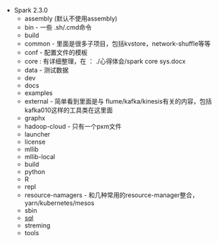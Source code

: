 

- Spark 2.3.0
  - assembly (默认不使用assembly)
  - bin - 一些 .sh/.cmd命令
  - build
  - common - 里面是很多子项目，包括kvstore，network-shuffle等等
  - conf - 配置文件的模板
  - core : 有详细整理，在 ：  ./心得体会/spark core sys.docx
  - data - 测试数据
  - dev
  - docs
  - examples
  - external - 简单看到里面是与 flume/kafka/kinesis有关的内容，包括 kafka010这样的工具类在这里面
  - graphx
  - hadoop-cloud - 只有一个pxm文件
  - launcher
  - license
  - mllib 
  - mllib-local
  - build
  - python
  - R
  - repl
  - resource-namagers - 和几种常用的resource-manager整合，yarn/kubernetes/mesos
  - sbin
  - [sql](./02.SparkSQL/SparkSQL总概括.md)
  - streming
  - tools